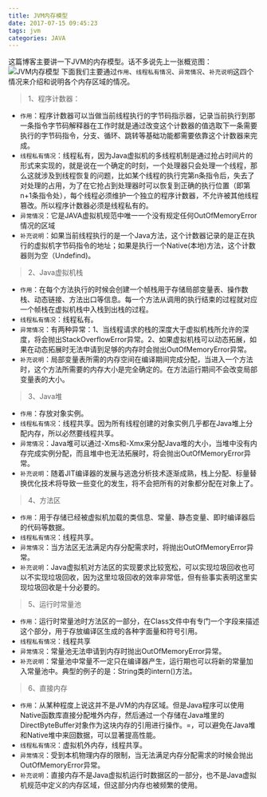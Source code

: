 ```yaml
---
title: JVM内存模型
date: 2017-07-15 09:45:23
tags: jvm
categories: JAVA
---
```

这篇博客主要讲一下JVM的内存模型。话不多说先上一张概览图：
![JVM内存模型](http://oo3aq3ac8.bkt.clouddn.com/jvm.png)
下面我们主要通过`作用`、`线程私有情况`、`异常情况`、`补充说明`这四个情况来介绍和说明各个内存区域的情况。
>1、程序计数器：
+ `作用`：程序计数器可以当做当前线程执行的字节码指示器，记录当前执行到那一条指令字节码解释器在工作时就是通过改变这个计数器的值选取下一条需要执行的字节码指令，分支、循环、跳转等基础功能都需要依靠这个计数器来完成。
+ `线程私有情况`：线程私有，因为Java虚拟机的多线程机制是通过抢占时间片的形式来实现的，就是说在一个确定的时刻，一个处理器只会处理一个线程，那么这就涉及到线程恢复的问题，比如某个线程的执行完第n条指令后，失去了对处理的占用，为了在它抢占到处理器时可以恢复到正确的执行位置（即第n+1条指令处），每个线程必须维护一个独立的程序计数器，不允许被其他线程篡改。所以程序计数器必须是线程私有的。
+ `异常情况`：它是JAVA虚拟机规范中唯一一个没有规定任何OutOfMemoryError情况的区域
+ `补充说明`：如果当前线程执行的是一个Java方法，这个计数器记录的是正在执行的虚拟机字节码指令的地址；如果是执行一个Native(本地)方法，这个计数器则为空（Undefind)。
<!--more-->

>2、Java虚拟机栈
+ `作用`：在每个方法执行的时候会创建一个帧栈用于存储局部变量表、操作数栈、动态链接、方法出口等信息。每一个方法从调用的执行结束的过程就对应一个帧栈在虚拟机栈中入栈到出栈的过程。
+ `线程私有情况`：线程私有。
+ `异常情况`：有两种异常：1、当线程请求的栈的深度大于虚拟机栈所允许的深度，将会抛出StackOverflowError异常。2、如果虚拟机栈可以动态拓展，如果在动态拓展时无法申请到足够的内存时会抛出OutOfMemoryError异常。
+ `补充说明`：局部变量表所需的内存空间在编译期间完成分配，当进入一个方法时，这个方法所需要的内存大小是完全确定的。在方法运行期间不会改变局部变量表的大小。

>3、Java堆
+ `作用`：存放对象实例。
+ `线程私有情况`：线程共享。因为所有线程创建的对象实例几乎都在Java堆上分配内存，所以必然要线程共享。
+ `异常情况`：Java堆可以通过-Xms和-Xmx来分配Java堆的大小，当堆中没有内存完成实例分配，而且堆中也无法拓展时，将会抛出OutOfMemoryError异常。
+ `补充说明`：随着JIT编译器的发展与逃逸分析技术逐渐成熟，栈上分配、标量替换优化技术将导致一些变化的发生，将不会把所有的对象都分配在对象上了。

>4、方法区
+ `作用`：用于存储已经被虚拟机加载的类信息、常量、静态变量、即时编译器后的代码等数据。
+ `线程私有情况`：线程共享。
+ `异常情况`：当方法区无法满足内存分配需求时，将抛出OutOfMemoryError异常。
+ `补充说明`：Java虚拟机对方法区的实现要求比较宽松，可以实现垃圾回收也可以不实现垃圾回收，因为这里垃圾回收的效率非常低，但有些事实表明这里实现垃圾回收是十分必要的。

>5、运行时常量池
+ `作用`：运行时常量池时方法区的一部分，在Class文件中有专门一个字段来描述这个部分，用于存放编译区生成的各种字面量和符号引用。
+ `线程私有情况`：线程共享
+ `异常情况`：常量池无法申请到内存时抛出OutOfMemoryError异常。
+ `补充说明`：常量池中常量不一定只在编译器产生，运行期也可以将新的常量加入常量池中。典型的例子的是：String类的intern()方法。

>6、直接内存
+ `作用`：从某种程度上说这并不是JVM的内存区域。但是Java程序可以使用Native函数库直接分配堆外内存，然后通过一个存储在Java堆里的DirectByteBuffer对象作为这块内存的引用进行操作。=，可以避免在Java堆和Native堆中来回数据，可以显著提高性能。
+ `线程私有情况`：虚拟机外内存，线程共享。
+ `异常情况`：受到本机物理内存的限制，当无法满足内存分配需求的时候会抛出OutOfMemoryError异常。
+ `补充说明`：直接内存不是Java虚拟机运行时数据区的一部分，也不是Java虚拟机规范中定义的内存区域，但这部分内存也被频繁的使用。
